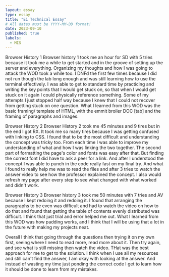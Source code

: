 ```yaml
---
layout: essay
type: essay
title: "E1 Technical Essay"
# All dates must be YYYY-MM-DD format!
date: 2023-09-10
published: true
labels:
  - MIS
---
```


Browser History 1
Browser history 1 took me an hour for SD with 5 tries because it took me a while to get started and in the groove of setting up the server and everything. Organizing my thoughts and how I was going to attack the WOD took a while too. I DNFd the first few times because I did not run though the lab long enough and was still learning how to use the terminal effectively. I was able to get to standard time by practicing and writing the key points that I would get stuck on, so that when I would get stuck on it again I could physically reference something. Some of my attempts I just stopped half way because I knew that I could not recover from getting stuck on one question. What I learned from this WOD was the basic framing/ template of HTML, with the emmit broiler DOC [tab] and the framing of paragraphs and images. 

Browser History 2
Browser History 2 took me 45 minutes and 9 tires but in the end I got RX. It took me so many tires because I was getting confused with linking to CSS. I found that to be the most difficult and understanding the concept was tricky too. From each time I was able to improve my understanding of what and how I was linking the two together. The second part of formatting the page's color and fonts was easy after that. But finding the correct font I did have to ask a peer for a link. And after I understood the concept I was able to punch in the code really fast on my final try. And what I found to really help me was to read the files and after 3 tries to watch the answer video to see how the professor explained the concept. I also would refresh my page after every step to see what changed with what worked and didn't work. 

Browser History 3
Browser history 3 took me 50 minutes with 7 tries and AV because I kept redoing it and redoing it. I found that arranging the paragraphs to be even was difficult and had to watch the video on how to do that and found that getting the table of contents evenly distributed was difficult. I think that just trial and error helped me out. What I learned from this WOD was how padding works, and I think that I will be using that a lot in the future with making my projects neat. 

Overall I think that going through the questions then trying it on my own first, seeing where I need to read more, read more about it. Then try again, and see what is still missing then watch the video. THat was the best approach for me to get to the solution. I think when I use all my resources and still can't find the answer, I am okay with looking at the answer. And instead of wasting my time just ponding the correct code I get to learn how it should be done to learn from my mistakes. 

